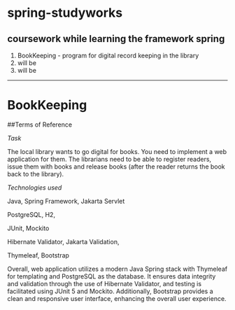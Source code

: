 # spring-studyworks
coursework while learning the framework spring
---
1. BookKeeping - program for digital record keeping in the library
2. will be
3. will be
---
# BookKeeping
##Terms of Reference

*Task*

The local library wants to go digital for books. You need to implement a web application for them. The librarians need to be able to register readers, issue them with books and release books (after the reader returns the book back to the library).

*Technologies used*

Java, Spring Framework, Jakarta Servlet

PostgreSQL, H2,

JUnit, Mockito

Hibernate Validator, Jakarta Validation,

Thymeleaf, Bootstrap


Overall, web application utilizes a modern Java Spring stack with Thymeleaf for templating and PostgreSQL as the database. It ensures data integrity and validation through the use of Hibernate Validator, and testing is facilitated using JUnit 5 and Mockito. Additionally, Bootstrap provides a clean and responsive user interface, enhancing the overall user experience.
